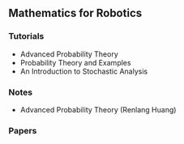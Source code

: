 ## Mathematics for Robotics

### Tutorials
- Advanced Probability Theory
- Probability Theory and Examples
- An Introduction to Stochastic Analysis


### Notes
- Advanced Probability Theory (Renlang Huang)


### Papers
